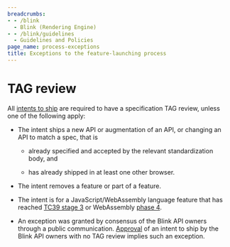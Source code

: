 ```yaml
---
breadcrumbs:
- - /blink
  - Blink (Rendering Engine)
- - /blink/guidelines
  - Guidelines and Policies
page_name: process-exceptions
title: Exceptions to the feature-launching process
---
```


# TAG review

All [intents to ship](/blink/launching-features) are required to have a
specification TAG review, unless one of the following apply:

* The intent ships a new API or augmentation of an API, or changing an API to
  match a spec, that is
   - already specified and accepted by the relevant
  standardization body, and

   - has already shipped in at least one other
  browser.

* The intent removes a feature or part of a feature.

* The intent is for a JavaScript/WebAssembly language feature that has reached
  [TC39 stage 3](https://tc39.es/process-document/) or WebAssembly
  [phase 4](https://github.com/WebAssembly/proposals/blob/main/README.md#phase-4---standardize-the-feature-wg).

* An exception was granted by consensus of the Blink API owners through a public
  communication. [Approval](/blink/guidelines/api-owners/procedures/) of an
  intent to ship by the Blink API owners with no TAG review implies such an
  exception.
